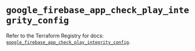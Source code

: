 # `google_firebase_app_check_play_integrity_config`

Refer to the Terraform Registry for docs: [`google_firebase_app_check_play_integrity_config`](https://registry.terraform.io/providers/hashicorp/google-beta/5.40.0/docs/resources/google_firebase_app_check_play_integrity_config).
